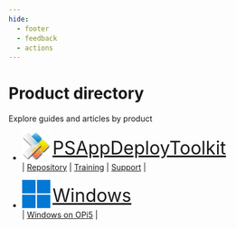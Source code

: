 ```yaml
---
hide:
  - footer
  - feedback
  - actions
---
```

# Product directory

Explore guides and articles by product

<div class="grid cards" markdown>
<!-- https://www.tutorialspoint.com/html/index.htm -->

- <img src="assets/logos/psadt.svg" alt="logo_psadt" width="50" /> <sup><sup><font size = "6">[PSAppDeployToolkit](psadt/index.md)</font></sup></sup>
<br>| [Repository](https://github.com/docs-thetechguy-com/psadt/tree/main/repository) | [Training](psadt/training.md) | [Support](psadt/support.md) |

- <img src="assets/logos/Windows_11.svg" alt="logo_windows" width="50" /> <sup><sup><font size = "6">[Windows](windows/index.md)</font></sup></sup>
<br>| [Windows on OPi5](windows/windows11-arm/windows11arm-on-opi5.md) |

</div>
